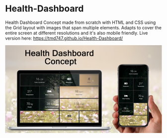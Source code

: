 # Health-Dashboard
Health Dashboard Concept made from scratch with HTML and CSS using the Grid layout with images that span multiple elements. Adapts to cover the entire screen at different resolutions and it's also mobile friendly. Live version here: https://tmd747.github.io/Health-Dashboard/

![Screenshot](health_dashboard_concept_720.jpg)

